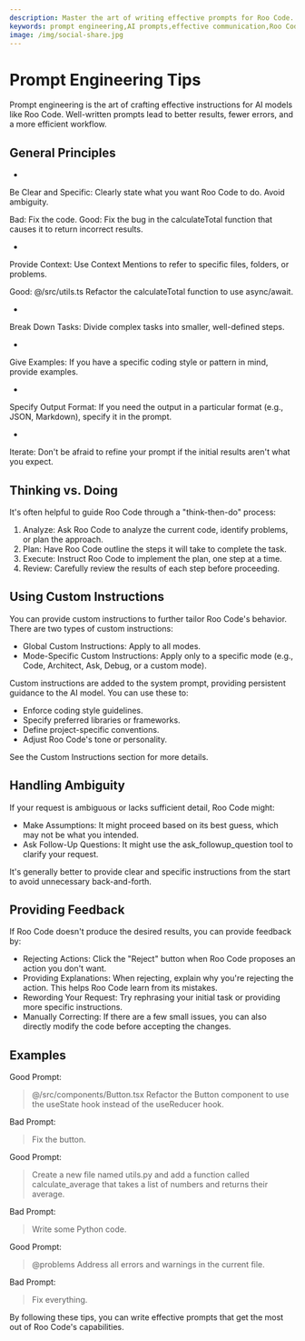 ```yaml
---
description: Master the art of writing effective prompts for Roo Code. Learn principles, techniques, and examples to get better AI coding assistance results.
keywords: prompt engineering,AI prompts,effective communication,Roo Code tips,custom instructions
image: /img/social-share.jpg
---
```


# Prompt Engineering Tips


Prompt engineering is the art of crafting effective instructions for AI models like Roo Code.  Well-written prompts lead to better results, fewer errors, and a more efficient workflow.



## General Principles​


- 
Be Clear and Specific: Clearly state what you want Roo Code to do. Avoid ambiguity.

Bad: Fix the code.
Good: Fix the bug in the calculateTotal function that causes it to return incorrect results.


- 
Provide Context: Use Context Mentions to refer to specific files, folders, or problems.

Good: @/src/utils.ts Refactor the calculateTotal function to use async/await.


- 
Break Down Tasks: Divide complex tasks into smaller, well-defined steps.

- 
Give Examples: If you have a specific coding style or pattern in mind, provide examples.

- 
Specify Output Format: If you need the output in a particular format (e.g., JSON, Markdown), specify it in the prompt.

- 
Iterate: Don't be afraid to refine your prompt if the initial results aren't what you expect.




## Thinking vs. Doing​


It's often helpful to guide Roo Code through a "think-then-do" process:


1. Analyze: Ask Roo Code to analyze the current code, identify problems, or plan the approach.
2. Plan:  Have Roo Code outline the steps it will take to complete the task.
3. Execute:  Instruct Roo Code to implement the plan, one step at a time.
4. Review:  Carefully review the results of each step before proceeding.



## Using Custom Instructions​


You can provide custom instructions to further tailor Roo Code's behavior. There are two types of custom instructions:


- Global Custom Instructions: Apply to all modes.
- Mode-Specific Custom Instructions: Apply only to a specific mode (e.g., Code, Architect, Ask, Debug, or a custom mode).


Custom instructions are added to the system prompt, providing persistent guidance to the AI model. You can use these to:


- Enforce coding style guidelines.
- Specify preferred libraries or frameworks.
- Define project-specific conventions.
- Adjust Roo Code's tone or personality.


See the Custom Instructions section for more details.



## Handling Ambiguity​


If your request is ambiguous or lacks sufficient detail, Roo Code might:


- Make Assumptions:  It might proceed based on its best guess, which may not be what you intended.
- Ask Follow-Up Questions: It might use the ask_followup_question tool to clarify your request.


It's generally better to provide clear and specific instructions from the start to avoid unnecessary back-and-forth.



## Providing Feedback​


If Roo Code doesn't produce the desired results, you can provide feedback by:


- Rejecting Actions: Click the "Reject" button when Roo Code proposes an action you don't want.
- Providing Explanations: When rejecting, explain why you're rejecting the action.  This helps Roo Code learn from its mistakes.
- Rewording Your Request: Try rephrasing your initial task or providing more specific instructions.
- Manually Correcting: If there are a few small issues, you can also directly modify the code before accepting the changes.



## Examples​


Good Prompt:


> 
> @/src/components/Button.tsx Refactor the Button component to use the useState hook instead of the useReducer hook.
> 


Bad Prompt:


> 
> Fix the button.
> 


Good Prompt:


> 
> Create a new file named utils.py and add a function called calculate_average that takes a list of numbers and returns their average.
> 


Bad Prompt:


> 
> Write some Python code.
> 


Good Prompt:


> 
> @problems Address all errors and warnings in the current file.
> 


Bad Prompt:


> 
> Fix everything.
> 


By following these tips, you can write effective prompts that get the most out of Roo Code's capabilities.